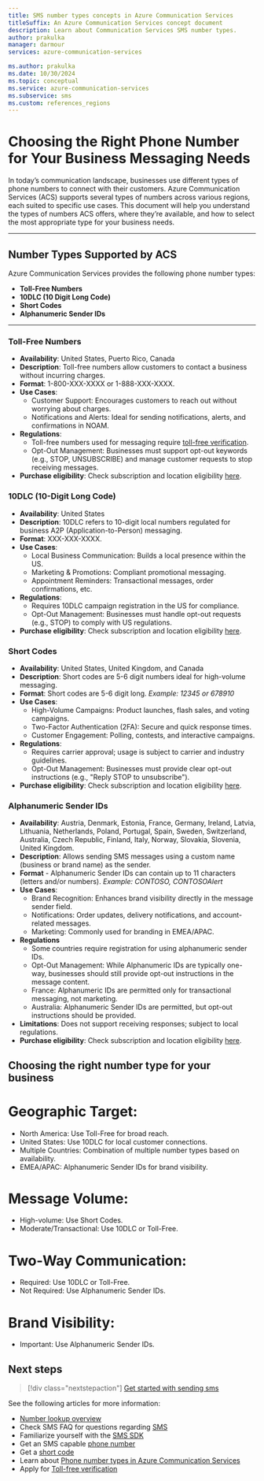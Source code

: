 ```yaml
---
title: SMS number types concepts in Azure Communication Services
titleSuffix: An Azure Communication Services concept document
description: Learn about Communication Services SMS number types.
author: prakulka
manager: darmour
services: azure-communication-services

ms.author: prakulka
ms.date: 10/30/2024
ms.topic: conceptual
ms.service: azure-communication-services
ms.subservice: sms
ms.custom: references_regions
---
```


# Choosing the Right Phone Number for Your Business Messaging Needs

In today’s communication landscape, businesses use different types of phone numbers to connect with their customers. Azure Communication Services (ACS) supports several types of numbers across various regions, each suited to specific use cases. This document will help you understand the types of numbers ACS offers, where they’re available, and how to select the most appropriate type for your business needs.

---

## Number Types Supported by ACS

Azure Communication Services provides the following phone number types:

- **Toll-Free Numbers** 
- **10DLC (10 Digit Long Code)** 
- **Short Codes**
- **Alphanumeric Sender IDs**

---

### Toll-Free Numbers

- **Availability**: United States, Puerto Rico, Canada
- **Description**: Toll-free numbers allow customers to contact a business without incurring charges.
- **Format**: 1-800-XXX-XXXX or 1-888-XXX-XXXX.
- **Use Cases**:
  - Customer Support: Encourages customers to reach out without worrying about charges.
   - Notifications and Alerts: Ideal for sending notifications, alerts, and confirmations in NOAM.
- **Regulations**:
  - Toll-free numbers used for messaging require [toll-free verification](https://learn.microsoft.com/en-us/azure/communication-services/quickstarts/sms/apply-for-toll-free-verification).
  - Opt-Out Management: Businesses must support opt-out keywords (e.g., STOP, UNSUBSCRIBE) and manage customer requests to stop receiving messages.
- **Purchase eligibility**: Check subscription and location eligibility [here](https://learn.microsoft.com/en-us/azure/communication-services/concepts/numbers/sub-eligibility-number-capability).

### 10DLC (10-Digit Long Code)

- **Availability**: United States
- **Description**: 10DLC refers to 10-digit local numbers regulated for business A2P (Application-to-Person) messaging.
- **Format**: XXX-XXX-XXXX.
- **Use Cases**:
   - Local Business Communication: Builds a local presence within the US.
   - Marketing & Promotions: Compliant promotional messaging.
   - Appointment Reminders: Transactional messages, order confirmations, etc.
- **Regulations**:
  - Requires 10DLC campaign registration in the US for compliance.
  - Opt-Out Management: Businesses must handle opt-out requests (e.g., STOP) to comply with US regulations.
- **Purchase eligibility**: Check subscription and location eligibility [here](https://learn.microsoft.com/en-us/azure/communication-services/concepts/numbers/sub-eligibility-number-capability).

### Short Codes

- **Availability**: United States, United Kingdom, and Canada
- **Description**: Short codes are 5-6 digit numbers ideal for high-volume messaging.
- **Format**: Short codes are 5-6 digit long. *Example: 12345 or 678910*
- **Use Cases**:
   - High-Volume Campaigns: Product launches, flash sales, and voting campaigns.
   - Two-Factor Authentication (2FA): Secure and quick response times.
   - Customer Engagement: Polling, contests, and interactive campaigns.
- **Regulations**:
  - Requires carrier approval; usage is subject to carrier and industry guidelines.
  - Opt-Out Management: Businesses must provide clear opt-out instructions (e.g., "Reply STOP to unsubscribe").
- **Purchase eligibility**: Check subscription and location eligibility [here](https://learn.microsoft.com/en-us/azure/communication-services/concepts/numbers/sub-eligibility-number-capability).


### Alphanumeric Sender IDs
- **Availability**: Austria, Denmark, Estonia, France, Germany, Ireland, Latvia, Lithuania, Netherlands, Poland,
             Portugal, Spain, Sweden, Switzerland, Australia, Czech Republic, Finland, Italy, Norway,
              Slovakia, Slovenia, United Kingdom.
- **Description**: Allows sending SMS messages using a custom name (business or brand name) as the sender.
- **Format** - Alphanumeric Sender IDs can contain up to 11 characters (letters and/or numbers). *Example: CONTOSO, CONTOSOAlert*
- **Use Cases**:
   - Brand Recognition: Enhances brand visibility directly in the message sender field.
   - Notifications: Order updates, delivery notifications, and account-related messages.
   - Marketing: Commonly used for branding in EMEA/APAC.
- **Regulations**
  - Some countries require registration for using alphanumeric sender IDs.
  - Opt-Out Management: While Alphanumeric IDs are typically one-way, businesses should still provide opt-out instructions in the message content.
  - France: Alphanumeric IDs are permitted only for transactional messaging, not marketing.
  - Australia: Alphanumeric Sender IDs are permitted, but opt-out instructions should be provided.
- **Limitations**: Does not support receiving responses; subject to local regulations.
- **Purchase eligibility**: Check subscription and location eligibility [here](https://learn.microsoft.com/en-us/azure/communication-services/concepts/numbers/sub-eligibility-number-capability).

## Choosing the right number type for your business

# Geographic Target:
- North America: Use Toll-Free for broad reach.
- United States: Use 10DLC for local customer connections.
- Multiple Countries: Combination of multiple number types based on availability.
- EMEA/APAC: Alphanumeric Sender IDs for brand visibility.

# Message Volume:
- High-volume: Use Short Codes.
- Moderate/Transactional: Use 10DLC or Toll-Free.

# Two-Way Communication:
- Required: Use 10DLC or Toll-Free.
- Not Required: Use Alphanumeric Sender IDs.

# Brand Visibility:
- Important: Use Alphanumeric Sender IDs.

## Next steps

> [!div class="nextstepaction"]
> [Get started with sending sms](../../quickstarts/sms/send.md)

See the following articles for more information:

- [Number lookup overview](../../concepts/numbers/number-lookup-concept.md)
- Check SMS FAQ for questions regarding [SMS](../sms/sms-faq.md)
- Familiarize yourself with the [SMS SDK](../sms/sdk-features.md)
- Get an SMS capable [phone number](../../quickstarts/telephony/get-phone-number.md)
- Get a [short code](../../quickstarts/sms/apply-for-short-code.md)
- Learn about [Phone number types in Azure Communication Services](../telephony/plan-solution.md)
- Apply for [Toll-free verification](./sms-faq.md#toll-free-verification)

